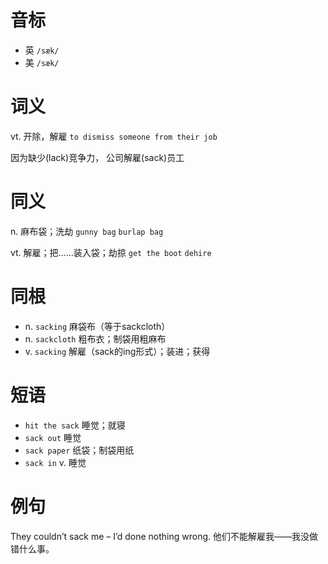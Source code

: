 # 音标

- 英 `/sæk/`
- 美 `/sæk/`

# 词义

vt. 开除，解雇
`to dismiss someone from their job`



因为缺少(lack)竞争力， 公司解雇(sack)员工

# 同义

n. 麻布袋；洗劫
`gunny bag` `burlap bag`

vt. 解雇；把……装入袋；劫掠
`get the boot` `dehire`

# 同根

- n. `sacking` 麻袋布（等于sackcloth）
- n. `sackcloth` 粗布衣；制袋用粗麻布
- v. `sacking` 解雇（sack的ing形式）；装进；获得

# 短语

- `hit the sack` 睡觉；就寝
- `sack out` 睡觉
- `sack paper` 纸袋；制袋用纸
- `sack in` v. 睡觉

# 例句

They couldn’t sack me – I’d done nothing wrong.
他们不能解雇我——我没做错什么事。


